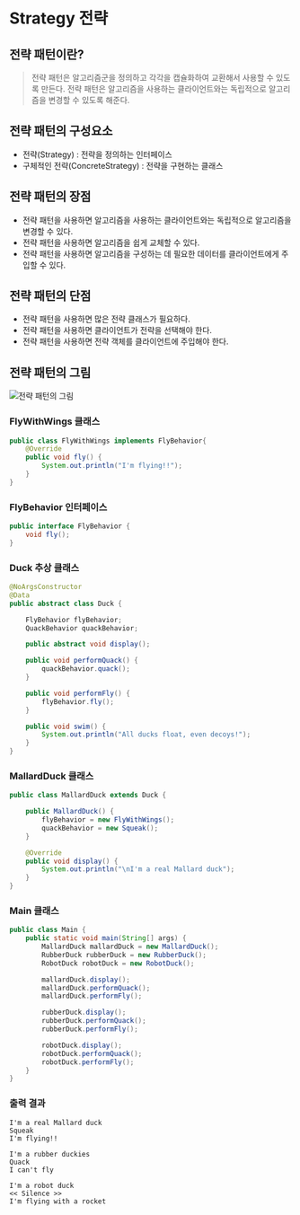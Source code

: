 # Strategy 전략

## 전략 패턴이란?
> 전략 패턴은 알고리즘군을 정의하고 각각을 캡슐화하여 교환해서 사용할 수 있도록 만든다. 전략 패턴은 알고리즘을 사용하는 클라이언트와는 독립적으로 알고리즘을 변경할 수 있도록 해준다.

## 전략 패턴의 구성요소
- 전략(Strategy) : 전략을 정의하는 인터페이스
- 구체적인 전략(ConcreteStrategy) : 전략을 구현하는 클래스

## 전략 패턴의 장점
- 전략 패턴을 사용하면 알고리즘을 사용하는 클라이언트와는 독립적으로 알고리즘을 변경할 수 있다.
- 전략 패턴을 사용하면 알고리즘을 쉽게 교체할 수 있다.
- 전략 패턴을 사용하면 알고리즘을 구성하는 데 필요한 데이터를 클라이언트에게 주입할 수 있다.

## 전략 패턴의 단점
- 전략 패턴을 사용하면 많은 전략 클래스가 필요하다.
- 전략 패턴을 사용하면 클라이언트가 전략을 선택해야 한다.
- 전략 패턴을 사용하면 전략 객체를 클라이언트에 주입해야 한다.

## 전략 패턴의 그림
![전략 패턴의 그림](https://user-images.githubusercontent.com/23499675/228321526-84061a1f-2f87-49a4-89f7-879184dc44e3.PNG)


### FlyWithWings 클래스
```java
public class FlyWithWings implements FlyBehavior{
    @Override
    public void fly() {
        System.out.println("I'm flying!!");
    }
}
```

### FlyBehavior 인터페이스
```java
public interface FlyBehavior {
    void fly();
}

```

### Duck 추상 클래스
```java
@NoArgsConstructor
@Data
public abstract class Duck {

    FlyBehavior flyBehavior;
    QuackBehavior quackBehavior;

    public abstract void display();

    public void performQuack() {
        quackBehavior.quack();
    }

    public void performFly() {
        flyBehavior.fly();
    }

    public void swim() {
        System.out.println("All ducks float, even decoys!");
    }
}
```

### MallardDuck 클래스
```java
public class MallardDuck extends Duck {

    public MallardDuck() {
        flyBehavior = new FlyWithWings();
        quackBehavior = new Squeak();
    }

    @Override
    public void display() {
        System.out.println("\nI'm a real Mallard duck");
    }
}
```

### Main 클래스
```java
public class Main {
    public static void main(String[] args) {
        MallardDuck mallardDuck = new MallardDuck();
        RubberDuck rubberDuck = new RubberDuck();
        RobotDuck robotDuck = new RobotDuck();

        mallardDuck.display();
        mallardDuck.performQuack();
        mallardDuck.performFly();

        rubberDuck.display();
        rubberDuck.performQuack();
        rubberDuck.performFly();

        robotDuck.display();
        robotDuck.performQuack();
        robotDuck.performFly();
    }
}
```

### 출력 결과
```
I'm a real Mallard duck
Squeak
I'm flying!!

I'm a rubber duckies
Quack
I can't fly

I'm a robot duck
<< Silence >>
I'm flying with a rocket
```
